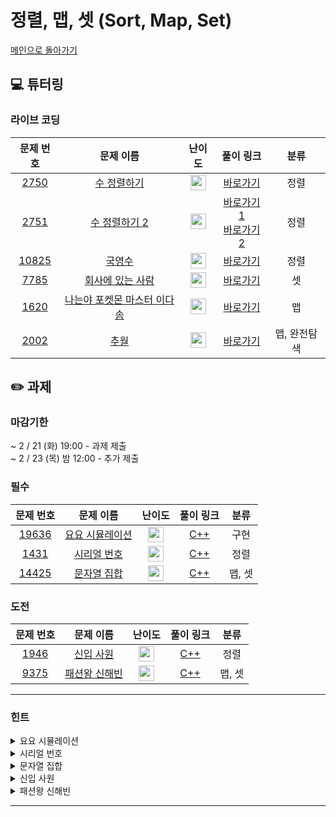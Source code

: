 # 정렬, 맵, 셋 (Sort, Map, Set)

[메인으로 돌아가기](https://github.com/Altu-Bitu-Official/Altu-Bitu-4)

## 💻 튜터링

### 라이브 코딩

|                                 문제 번호                                 |                                           문제 이름                                            |                                       난이도                                       |                                                                                                                                                                                        풀이 링크                                                                                                                                                                                        |     분류     |
| :-----------------------------------------------------------------------: | :--------------------------------------------------------------------------------------------: | :--------------------------------------------------------------------------------: | :-------------------------------------------------------------------------------------------------------------------------------------------------------------------------------------------------------------------------------------------------------------------------------------------------------------------------------------------------------------------------------------: | :----------: |
|  <a href="https://www.acmicpc.net/problem/2750" target="_blank">2750</a>  |         <a href="https://www.acmicpc.net/problem/2750" target="_blank">수 정렬하기</a>         | <img height="25px" width="25px" src="https://static.solved.ac/tier_small/5.svg"/>  |                                                                                                  [바로가기](https://github.com/Altu-Bitu-Official/Altu-Bitu-4/blob/main/01_%EC%A0%95%EB%A0%AC%2C%20%EB%A7%B5%2C%20%EC%85%8B/%EB%9D%BC%EC%9D%B4%EB%B8%8C%20%EC%BD%94%EB%94%A9/2750.cpp)                                                                                                  |     정렬     |
|  <a href="https://www.acmicpc.net/problem/2751" target="_blank">2751</a>  |        <a href="https://www.acmicpc.net/problem/2751" target="_blank">수 정렬하기 2</a>        | <img height="25px" width="25px" src="https://static.solved.ac/tier_small/6.svg"/>  | [바로가기1](https://github.com/Altu-Bitu-Official/Altu-Bitu-4/blob/main/01_%EC%A0%95%EB%A0%AC%2C%20%EB%A7%B5%2C%20%EC%85%8B/%EB%9D%BC%EC%9D%B4%EB%B8%8C%20%EC%BD%94%EB%94%A9/2751_v1.cpp)</br>[바로가기2](https://github.com/Altu-Bitu-Official/Altu-Bitu-4/blob/main/01_%EC%A0%95%EB%A0%AC%2C%20%EB%A7%B5%2C%20%EC%85%8B/%EB%9D%BC%EC%9D%B4%EB%B8%8C%20%EC%BD%94%EB%94%A9/2751_v2.cpp) |     정렬     |
| <a href="https://www.acmicpc.net/problem/10825" target="_blank">10825</a> |           <a href="https://www.acmicpc.net/problem/10825" target="_blank">국영수</a>           | <img height="25px" width="25px" src="https://static.solved.ac/tier_small/7.svg"/>  |                                                                                                 [바로가기](https://github.com/Altu-Bitu-Official/Altu-Bitu-4/blob/main/01_%EC%A0%95%EB%A0%AC%2C%20%EB%A7%B5%2C%20%EC%85%8B/%EB%9D%BC%EC%9D%B4%EB%B8%8C%20%EC%BD%94%EB%94%A9/10825.cpp)                                                                                                  |     정렬     |
|  <a href="https://www.acmicpc.net/problem/7785" target="_blank">7785</a>  |      <a href="https://www.acmicpc.net/problem/7785" target="_blank">회사에 있는 사람</a>       | <img height="25px" width="25px" src="https://static.solved.ac/tier_small/6.svg"/>  |                                                                                                  [바로가기](https://github.com/Altu-Bitu-Official/Altu-Bitu-4/blob/main/01_%EC%A0%95%EB%A0%AC%2C%20%EB%A7%B5%2C%20%EC%85%8B/%EB%9D%BC%EC%9D%B4%EB%B8%8C%20%EC%BD%94%EB%94%A9/7785.cpp)                                                                                                  |      셋      |
|  <a href="https://www.acmicpc.net/problem/1620" target="_blank">1620</a>  | <a href="https://www.acmicpc.net/problem/1620" target="_blank">나는야 포켓몬 마스터 이다솜</a> | <img height="25px" width="25px" src="https://static.solved.ac/tier_small/7.svg"/>  |                                                                                                  [바로가기](https://github.com/Altu-Bitu-Official/Altu-Bitu-4/blob/main/01_%EC%A0%95%EB%A0%AC%2C%20%EB%A7%B5%2C%20%EC%85%8B/%EB%9D%BC%EC%9D%B4%EB%B8%8C%20%EC%BD%94%EB%94%A9/1620.cpp)                                                                                                  |      맵      |
|  <a href="https://www.acmicpc.net/problem/2002" target="_blank">2002</a>  |            <a href="https://www.acmicpc.net/problem/2002" target="_blank">추월</a>             | <img height="25px" width="25px" src="https://static.solved.ac/tier_small/10.svg"/> |                                                                                                  [바로가기](https://github.com/Altu-Bitu-Official/Altu-Bitu-4/blob/main/01_%EC%A0%95%EB%A0%AC%2C%20%EB%A7%B5%2C%20%EC%85%8B/%EB%9D%BC%EC%9D%B4%EB%B8%8C%20%EC%BD%94%EB%94%A9/2002.cpp)                                                                                                  | 맵, 완전탐색 |

## ✏️ 과제

### 마감기한

~ 2 / 21 (화) 19:00 - 과제 제출 </br>
~ 2 / 23 (목) 밤 12:00 - 추가 제출 </br>

### 필수

|                                 문제 번호                                 |                                      문제 이름                                      |                                      난이도                                       | 풀이 링크 |  분류  |
| :-----------------------------------------------------------------------: | :---------------------------------------------------------------------------------: | :-------------------------------------------------------------------------------: | :-------: | :----: |
| <a href="https://www.acmicpc.net/problem/19636" target="_blank">19636</a> | <a href="https://www.acmicpc.net/problem/19636" target="_blank">요요 시뮬레이션</a> | <img height="25px" width="25px" src="https://static.solved.ac/tier_small/6.svg"/> |  [C++]()  |  구현  |
|  <a href="https://www.acmicpc.net/problem/1431" target="_blank">1431</a>  |   <a href="https://www.acmicpc.net/problem/1431" target="_blank">시리얼 번호</a>    | <img height="25px" width="25px" src="https://static.solved.ac/tier_small/8.svg"/> |  [C++]()  |  정렬  |
| <a href="https://www.acmicpc.net/problem/14425" target="_blank">14425</a> |   <a href="https://www.acmicpc.net/problem/14425" target="_blank">문자열 집합</a>   | <img height="25px" width="25px" src="https://static.solved.ac/tier_small/8.svg"/> |  [C++]()  | 맵, 셋 |

### 도전

|                                문제 번호                                |                                    문제 이름                                     |                                       난이도                                       | 풀이 링크 |  분류  |
| :---------------------------------------------------------------------: | :------------------------------------------------------------------------------: | :--------------------------------------------------------------------------------: | :-------: | :----: |
| <a href="https://www.acmicpc.net/problem/1946" target="_blank">1946</a> |   <a href="https://www.acmicpc.net/problem/1946" target="_blank">신입 사원</a>   | <img height="25px" width="25px" src="https://static.solved.ac/tier_small/10.svg"/> |  [C++]()  |  정렬  |
| <a href="https://www.acmicpc.net/problem/9375" target="_blank">9375</a> | <a href="https://www.acmicpc.net/problem/9375" target="_blank">패션왕 신해빈</a> | <img height="25px" width="25px" src="https://static.solved.ac/tier_small/8.svg"/>  |  [C++]()  | 맵, 셋 |

---

### 힌트

<details>
<summary>요요 시뮬레이션</summary>
<div markdown="1">
&nbsp;&nbsp;&nbsp;&nbsp;문제 조건을 정리하여 차근차근 구현해봅시다. 변하는 값과 변하지 않는 값을 구분하면 좀 더 편할 거예요!
</div>
</details>

<details>
<summary>시리얼 번호</summary>
<div markdown="1">
&nbsp;&nbsp;&nbsp;&nbsp;서류심사와 면접심사의 성적을 모두 고려해 동시에 비교하려니 힘드네요. 하나의 심사 순위만 비교하려면 어떻게 해야 할까요?

</div>
</details>

<details>
<summary>문자열 집합</summary>
<div markdown="1">
&nbsp;&nbsp;&nbsp;&nbsp;문자열의 개수 N, M이 꽤 크네요. 문자열을 효율적으로 관리할 수 있는 방법이 있을까요?
</div>
</details>

<details>
<summary>신입 사원</summary>
<div markdown="1">
&nbsp;&nbsp;&nbsp;&nbsp;두 가지 순위를 비교하고 있어요. 동시에 비교하기보다는 하나를 고정하고 다른 하나를 비교하면 좋을 것 같아요!
</div>
</details>

<details>
<summary>패션왕 신해빈</summary>
<div markdown="1">
&nbsp;&nbsp;&nbsp;&nbsp;의상의 이름과 의상의 종류 중 우리에게 필요한 입력값은 무엇일까요? 의상을 입지 않는 경우를 조심해야 할 것 같아요.
</div>
</details>

---
